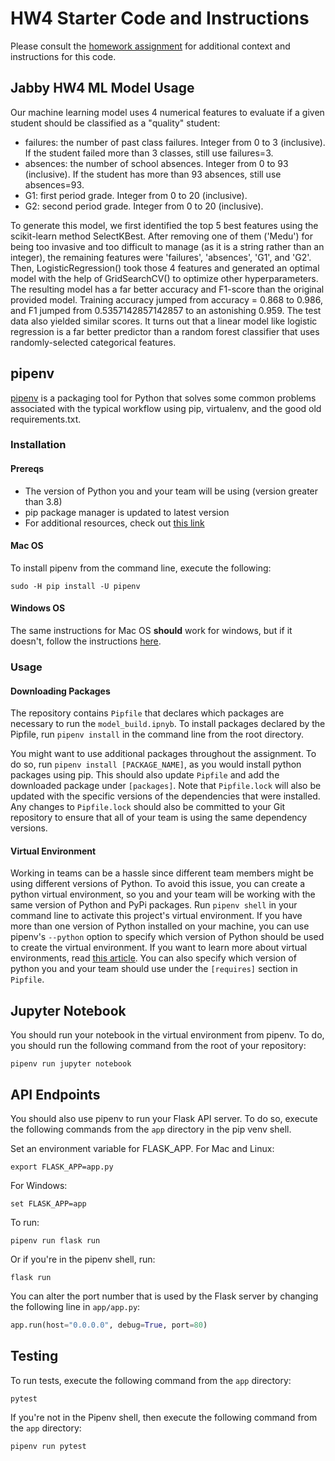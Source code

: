 # HW4 Starter Code and Instructions

Please consult the [homework assignment](https://cmu-313.github.io//assignments/hw4) for additional context and instructions for this code.

## Jabby HW4 ML Model Usage

Our machine learning model uses 4 numerical features to evaluate if a given student should be classified as a "quality" student:
- failures: the number of past class failures. Integer from 0 to 3 (inclusive). If the student failed more than 3 classes, still use failures=3.
- absences: the number of school absences. Integer from 0 to 93 (inclusive). If the student has more than 93 absences, still use absences=93.
- G1: first period grade. Integer from 0 to 20 (inclusive).
- G2: second period grade. Integer from 0 to 20 (inclusive).

To generate this model, we first identified the top 5 best features using the scikit-learn method SelectKBest. After removing one of them ('Medu') for being too invasive and too difficult to manage (as it is a string rather than an integer), the remaining features were 'failures', 'absences', 'G1', and 'G2'. Then, LogisticRegression() took those 4 features and generated an optimal model with the help of GridSearchCV() to optimize other hyperparameters. The resulting model has a far better accuracy and F1-score than the original provided model. Training accuracy jumped from accuracy = 0.868 to 0.986, and F1 jumped from 0.5357142857142857 to an astonishing 0.959. The test data also yielded similar scores. It turns out that a linear model like logistic regression is a far better predictor than a random forest classifier that uses randomly-selected categorical features.

## pipenv

[pipenv](https://pipenv.pypa.io/en/latest) is a packaging tool for Python that solves some common problems associated with the typical workflow using pip, virtualenv, and the good old requirements.txt.

### Installation

#### Prereqs

- The version of Python you and your team will be using (version greater than 3.8)
- pip package manager is updated to latest version
- For additional resources, check out [this link](https://pipenv-fork.readthedocs.io/en/latest/install.html#installing-pipenv)

#### Mac OS

To install pipenv from the command line, execute the following:

```terminal
sudo -H pip install -U pipenv
```

#### Windows OS

The same instructions for Mac OS **should** work for windows, but if it doesn't, follow the instructions [here](https://www.pythontutorial.net/python-basics/install-pipenv-windows).

### Usage

#### Downloading Packages

The repository contains `Pipfile` that declares which packages are necessary to run the `model_build.ipnyb`.
To install packages declared by the Pipfile, run `pipenv install` in the command line from the root directory.

You might want to use additional packages throughout the assignment.
To do so, run `pipenv install [PACKAGE_NAME]`, as you would install python packages using pip.
This should also update `Pipfile` and add the downloaded package under `[packages]`.
Note that `Pipfile.lock` will also be updated with the specific versions of the dependencies that were installed.
Any changes to `Pipfile.lock` should also be committed to your Git repository to ensure that all of your team is using the same dependency versions.

#### Virtual Environment

Working in teams can be a hassle since different team members might be using different versions of Python.
To avoid this issue, you can create a python virtual environment, so you and your team will be working with the same version of Python and PyPi packages.
Run `pipenv shell` in your command line to activate this project's virtual environment.
If you have more than one version of Python installed on your machine, you can use pipenv's `--python` option to specify which version of Python should be used to create the virtual environment.
If you want to learn more about virtual environments, read [this article](https://docs.python-guide.org/dev/virtualenvs/#using-installed-packages).
You can also specify which version of python you and your team should use under the `[requires]` section in `Pipfile`.

## Jupyter Notebook

You should run your notebook in the virtual environment from pipenv.
To do, you should run the following command from the root of your repository:

```terminal
pipenv run jupyter notebook
```

## API Endpoints

You should also use pipenv to run your Flask API server.
To do so, execute the following commands from the `app` directory in the pip venv shell.


Set an environment variable for FLASK_APP.
For Mac and Linux:
```terminal
export FLASK_APP=app.py
```

For Windows:
```terminal
set FLASK_APP=app
```

To run:
```terminal
pipenv run flask run
```

Or if you're in the pipenv shell, run:
```terminal
flask run
```

You can alter the port number that is used by the Flask server by changing the following line in `app/app.py`:

```python
app.run(host="0.0.0.0", debug=True, port=80)
```

## Testing

To run tests, execute the following command from the `app` directory:

```terminal
pytest
```

If you're not in the Pipenv shell, then execute the following command from the `app` directory:

```terminal
pipenv run pytest
```
